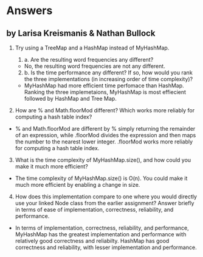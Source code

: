 # Answers
## by Larisa Kreismanis & Nathan Bullock

1. Try using a TreeMap and a HashMap instead of MyHashMap.
    1. a. Are the resulting word frequencies any different?
    - No, the resulting word frequencies are not any different.
    2. b. Is the time performance any different? If so, how would you rank the three implementations (in increasing order of time complexity)?
    - MyHashMap had more efficient time perfomace than HashMap. Ranking the three implemetaions, MyHashMap is most effiecient followed by HashMap and Tree Map.

2. How are % and Math.floorMod different? Which works more reliably for computing a hash table index?
- % and Math.floorMod are different by % simply returning the remainder of an expression, while .floorMod divides the expression and then maps the number to the nearest lower integer. .floorMod works more reliably for computing a hash table index.

3. What is the time complexity of MyHashMap.size(), and how could you make it much more efficient?
- The time complexity of MyHashMap.size() is O(n). You could make it much more efficient by enabling a change in size.

4. How does this implementation compare to one where you would directly use your linked Node class from the earlier assignment? Answer briefly in terms of ease of implementation, correctness, reliability, and performance.
- In terms of implementation, correctness, reliability, and performance, MyHashMap has the greatest implementation and performance with relatively good correctness and reliabilty.  HashMap has good correctness and reliability, with lesser implementation and performance. 
